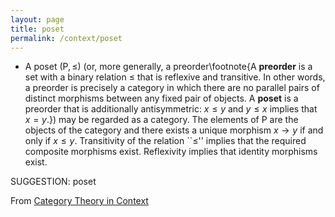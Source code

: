 ```yaml
---
layout: page
title: poset
permalink: /context/poset
---
```

-  A poset $(\mathsf{P}, \leq)$ (or, more generally, a preorder\footnote{A **preorder** is a set with a binary relation $\leq$ that is reflexive and transitive. In other words, a preorder is precisely a category in which there are no parallel pairs of distinct morphisms between any fixed pair of objects. A **poset** is a preorder that is additionally antisymmetric: $x \leq y$ and $y \leq x$ implies that $x=y$.}) may be regarded as a category. The elements of $\mathsf{P}$ are the objects of the category and there exists a unique morphism $x \to y$ if and only if $x \leq y$. Transitivity of the relation ``$\leq$'' implies that the required composite morphisms exist. Reflexivity implies that identity morphisms exist.

SUGGESTION: poset

From [Category Theory in Context](https://mathgloss.github.io/MathGloss/context.html)